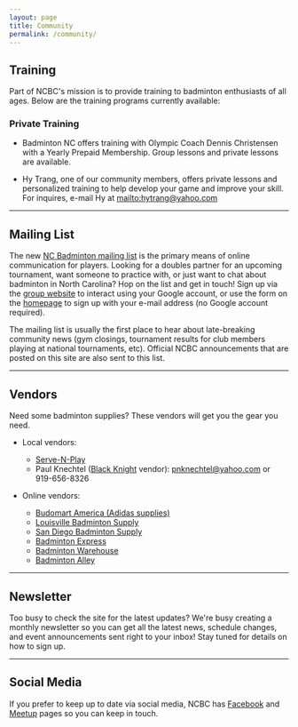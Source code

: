 ```yaml
---
layout: page
title: Community
permalink: /community/
---
```


## Training

Part of NCBC's mission is to provide training to badminton enthusiasts of all ages. Below are the training programs currently available:

### Private Training

* Badminton NC offers training with Olympic Coach Dennis Christensen with a Yearly Prepaid Membership.  Group lessons and private lessons are available.

* Hy Trang, one of our community members, offers private lessons and personalized training to help develop your game and improve your skill. For inquires, e-mail Hy at <a href="&#x6d;&#97;&#x69;&#000108;&#x74;&#000111;&#58;&#104;&#121;&#x74;&#x72;&#97;&#x6e;&#x67;&#00064;&#x79;&#x61;&#x68;&#000111;&#x6f;&#00046;&#99;&#111;&#x6d;?subject=&cc=&bcc=&body=" style="" class="" id="">&#000109;&#x61;&#x69;&#x6c;&#116;&#x6f;&#x3a;&#x68;&#x79;&#116;&#x72;&#x61;&#110;&#103;&#x40;&#x79;&#x61;&#x68;&#000111;&#x6f;&#x2e;&#00099;&#111;&#x6d;</a>

<hr />

## Mailing List

The new [NC Badminton mailing list](http://groups.google.com/group/ncbadminton/) is the primary means of online communication for players. Looking for a doubles partner for an upcoming tournament, want someone to practice with, or just want to chat about badminton in North Carolina? Hop on the list and get in touch! Sign up via the [group website](http://groups.google.com/group/ncbadminton/) to interact using your Google account, or use the form on the [homepage](http://ncbadminton.org) to sign up with your e-mail address (no Google account required).

The mailing list is usually the first place to hear about late-breaking community news (gym closings, tournament results for club members playing at national tournaments, etc). Official NCBC announcements that are posted on this site are also sent to this list.

<hr />

## Vendors 

Need some badminton supplies? These vendors will get you the gear you need.

- Local vendors: <br />
    - [Serve-N-Play](http://www.servenplay.com/snpecomm1/) <br />
    - Paul Knechtel ([Black Knight](http://www.blackknight.ca) vendor): <a href="&#x6d;&#x61;&#x69;&#000108;&#x74;&#x6f;&#58;&#000112;&#000110;&#107;&#000110;&#x65;&#x63;&#x68;&#000116;&#x65;&#x6c;&#x40;&#121;&#00097;&#000104;&#x6f;&#000111;&#x2e;&#00099;&#111;&#000109;?subject=&cc=&bcc=&body=" style="" class="" id="">&#000112;&#x6e;&#x6b;&#x6e;&#x65;&#99;&#000104;&#116;&#101;&#108;&#x40;&#x79;&#97;&#104;&#x6f;&#111;&#00046;&#99;&#x6f;&#x6d;</a> or 919-656-8326

- Online vendors: <br />
    - [Budomart America (Adidas supplies)](http://budomartamerica.com) <br />
    - [Louisville Badminton Supply](http://www.angelfire.com/biz/lbs/current/) <br />
    - [San Diego Badminton Supply](http://www.badminton.net/cart/index.php) <br />
    - [Badminton Express](http://www.badmintonexpress.com/index.html) <br />
    - [Badminton Warehouse](http://www.badmintonwarehouse.com/) <br />
    - [Badminton Alley](http://www.badmintonalley.com/) <br />

<hr />



## Newsletter

Too busy to check the site for the latest updates? We're busy creating a monthly newsletter so you can get all the latest news, schedule changes, and event announcements sent right to your inbox! Stay tuned for details on how to sign up.

<hr />

## Social Media

If you prefer to keep up to date via social media, NCBC has [Facebook](http://www.facebook.com/pages/North-Carolina-Badminton-Club/143513899010031) and [Meetup](http://www.meetup.com/badminton-51/) pages so you can keep in touch.

